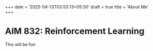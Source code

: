 +++
date = '2025-04-13T03:53:13+05:30'
draft = true
title = 'About Me'
+++

# AIM 832: Reinforcement Learning
This will be fun